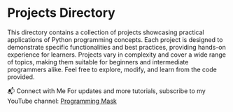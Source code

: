 # Projects Directory

This directory contains a collection of projects showcasing practical applications of Python programming concepts. Each project is designed to demonstrate specific functionalities and best practices, providing hands-on experience for learners. Projects vary in complexity and cover a wide range of topics, making them suitable for beginners and intermediate programmers alike. Feel free to explore, modify, and learn from the code provided.


📬 Connect with Me
For updates and more tutorials, subscribe to my YouTube channel: [Programming Mask](https://www.youtube.com/@ProgrammingMask)

